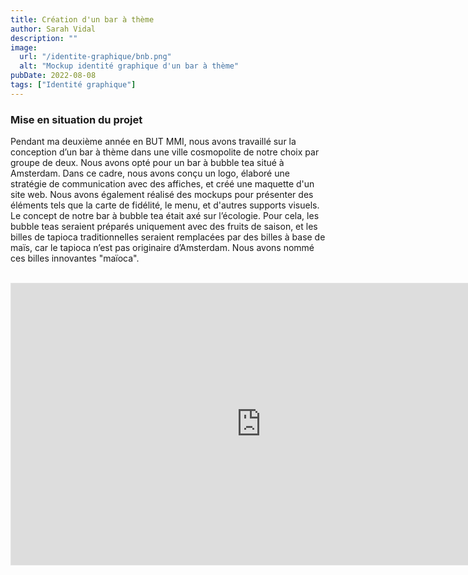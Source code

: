 ```yaml
---
title: Création d'un bar à thème
author: Sarah Vidal
description: ""
image: 
  url: "/identite-graphique/bnb.png"
  alt: "Mockup identité graphique d'un bar à thème"
pubDate: 2022-08-08
tags: ["Identité graphique"]
---
```


<section class="flex flex-col gap-28">

  <section class="flex flex-col lg:grid lg:grid-cols-2 lg:justify-center gap-28">
    <div class="flex flex-col gap-6 py-6">
      <h3 class="text-2xl sm:text-4xl font-passion">Mise en situation du projet</h3>
      <p class="text-base sm:text-xl">
        Pendant ma deuxième année en BUT MMI, nous avons travaillé sur la conception d’un bar à thème dans une ville cosmopolite de notre choix par groupe de deux. Nous avons opté pour un bar à bubble tea situé à Amsterdam. Dans ce cadre, nous avons conçu un logo, élaboré une stratégie de communication avec des affiches, et créé une maquette d'un site web. Nous avons également réalisé des mockups pour présenter des éléments tels que la carte de fidélité, le menu, et d'autres supports visuels. <br>Le concept de notre bar à bubble tea était axé sur l’écologie. Pour cela, les bubble teas seraient préparés uniquement avec des fruits de saison, et les billes de tapioca traditionnelles seraient remplacées par des billes à base de maïs, car le tapioca n’est pas originaire d’Amsterdam. Nous avons nommé ces billes innovantes "maïoca".
      </p>
    </div>
    <div class="flex justify-center items-center">
      <img class="w-2/3" src="/projet_bnb/logo.png" alt="">
    </div>
  </section>

  <section class="grid grid-cols-1 sm:grid-cols-2 lg:grid-cols-5 gap-4">
    <img class="w-full" src="/projet_bnb/affiche1.png" alt="">
    <img class="w-full" src="/projet_bnb/affiche2.png" alt="">
    <img class="w-full" src="/projet_bnb/affiche3.png" alt="">
    <img class="w-full" src="/projet_bnb/affiche4.png" alt="">
    <img class="w-full" src="/projet_bnb/affiche5.png" alt="">
  </section>

  <section class="flex flex-col items-center gap-8">
    <iframe style="border: 1px solid rgba(0, 0, 0, 0.1);" width="800" height="450" src="https://embed.figma.com/proto/KpApDX26HSbsly9G2KC7IQ/BRAYBROOKE-VIDAL?node-id=420-419&scaling=scale-down&content-scaling=fixed&page-id=76%3A566&starting-point-node-id=420%3A496&embed-host=share" allowfullscreen></iframe>
  </section>

  <section class="grid grid-cols-1 sm:grid-cols-2 lg:grid-cols-3 gap-8">
    <img class="w-full" src="/projet_bnb/carte_fidelite.png" alt="">
    <img class="w-full" src="/projet_bnb/menu_stand.png" alt="">
    <img class="w-full" src="/projet_bnb/mockup_vitrine.png" alt="">
    <img class="w-full" src="/projet_bnb/pochette_graine.png" alt="">
    <img class="w-full" src="/projet_bnb/mockup_site2.png" alt="">
    <img class="w-full" src="/projet_bnb/mockup_site.png" alt="">
  </section>

</section>